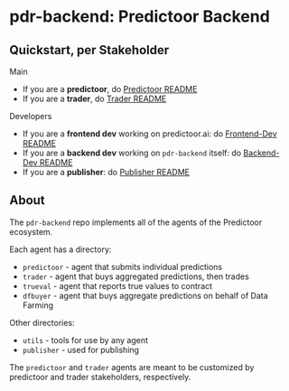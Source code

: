 <!--
Copyright 2023 Ocean Protocol Foundation
SPDX-License-Identifier: Apache-2.0
-->

# pdr-backend: Predictoor Backend

## Quickstart, per Stakeholder

Main
- If you are a **predictoor**, do [Predictoor README](READMEs/predictoor.md)
- If you are a **trader**, do [Trader README](READMEs/trader.md)

Developers
- If you are a **frontend dev** working on predictoor.ai: do [Frontend-Dev README](READMEs/frontend-dev.md)
- If you are a **backend dev** working on `pdr-backend` itself: do [Backend-Dev README](READMEs/backend-dev.md)
- If you are a **publisher**: do [Publisher README](READMEs/publisher.md)

## About

The `pdr-backend` repo implements all of the agents of the Predictoor ecosystem.

Each agent has a directory:
- `predictoor` - agent that submits individual predictions
- `trader` - agent that buys aggregated predictions, then trades
- `trueval` - agent that reports true values to contract
- `dfbuyer` - agent that buys aggregate predictions on behalf of Data Farming

Other directories:
- `utils` - tools for use by any agent
- `publisher` - used for publishing

The `predictoor` and `trader` agents are meant to be customized by predictoor and trader stakeholders, respectively.

